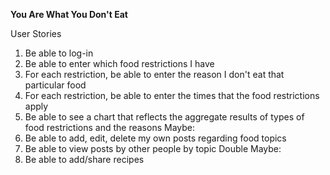 <strong> You Are What You Don't Eat </strong>

User Stories
  1. Be able to log-in
  2. Be able to enter which food restrictions I have
  3. For each restriction, be able to enter the reason I don't eat that particular food
  4. For each restriction, be able to enter the times that the food restrictions apply
  5. Be able to see a chart that reflects the aggregate results of types of food restrictions and the reasons
  Maybe:
  6. Be able to add, edit, delete my own posts regarding food topics
  7. Be able to view posts by other people by topic
  Double Maybe:
  8. Be able to add/share recipes
